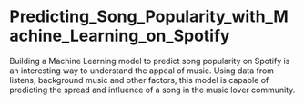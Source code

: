 # Predicting_Song_Popularity_with_Machine_Learning_on_Spotify
 Building a Machine Learning model to predict song popularity on Spotify is an interesting way to understand the appeal of music. Using data from listens, background music and other factors, this model is capable of predicting the spread and influence of a song in the music lover community.
